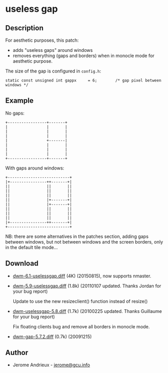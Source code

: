 # useless gap

## Description

For aesthetic purposes, this patch:

- adds "useless gaps" around windows
- removes everything (gaps and borders) when in monocle mode for aesthetic purpose.

The size of the gap is configured in `config.h`:

```
static const unsigned int gappx     = 6;        /* gap pixel between windows */
```

## Example

No gaps:

```
+-----------------+-------+
|                 |       |
|                 |       |
|                 |       |
|                 +-------|
|                 |       |
|                 |       |
|                 |       |
+-----------------+-------+
```

With gaps around windows:

```
+---------------------------+
|+----------------++-------+|
||                ||       ||
||                ||       ||
||                ||       ||
||                |+-------+|
||                |+-------+|
||                ||       ||
||                ||       ||
||                ||       ||
|+----------------++-------+|
+---------------------------+
```

NB: there are some alternatives in the patches section, adding gaps between
windows, but not between windows and the screen borders, only in the default
tile mode...

## Download

 * [dwm-6.1-uselessgap.diff](dwm-6.1-uselessgap.diff) (4K) (20150815), now supports nmaster.
 * [dwm-5.9-uselessgap.diff](dwm-5.9-uselessgap.diff) (1.8k) (20110107 updated. Thanks Jordan for your bug report)
   
	Update to use the new resizeclient() function instead of resize()
 
 * [dwm-uselessgap-5.8.diff](historical/dwm-uselessgap-5.8.diff) (1.7k) (20100225 updated. Thanks Guillaume for your bug report)
   
	Fix floating clients bug and remove all borders in monocle mode.
 
 * [dwm-gap-5.7.2.diff](historical/dwm-gap-5.7.2.diff) (0.7k) (20091215)

## Author

 * Jerome Andrieux - <jerome@gcu.info>
